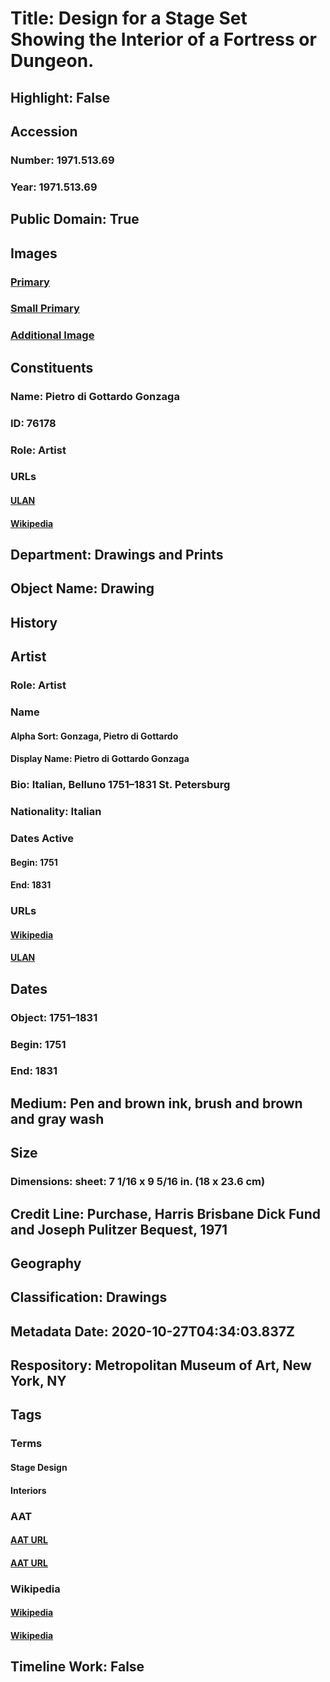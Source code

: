 # Title: Design for a Stage Set Showing the Interior of a Fortress or Dungeon.
## Highlight: False
## Accession
### Number: 1971.513.69
### Year: 1971.513.69
## Public Domain: True
## Images
### [Primary](https://images.metmuseum.org/CRDImages/dp/original/DP810066.jpg)
### [Small Primary](https://images.metmuseum.org/CRDImages/dp/web-large/DP810066.jpg)
### [Additional Image](https://images.metmuseum.org/CRDImages/dp/original/1971.513.69.jpg)
## Constituents
### Name: Pietro di Gottardo Gonzaga
### ID: 76178
### Role: Artist
### URLs
#### [ULAN](http://vocab.getty.edu/page/ulan/500005796)
#### [Wikipedia](https://www.wikidata.org/wiki/Q442844)
## Department: Drawings and Prints
## Object Name: Drawing
## History
## Artist
### Role: Artist
### Name
#### Alpha Sort: Gonzaga, Pietro di Gottardo
#### Display Name: Pietro di Gottardo Gonzaga
### Bio: Italian, Belluno 1751–1831 St. Petersburg
### Nationality: Italian
### Dates Active
#### Begin: 1751
#### End: 1831
### URLs
#### [Wikipedia](https://www.wikidata.org/wiki/Q442844)
#### [ULAN](http://vocab.getty.edu/page/ulan/500005796)
## Dates
### Object: 1751–1831
### Begin: 1751
### End: 1831
## Medium: Pen and brown ink, brush and brown and gray wash
## Size
### Dimensions: sheet: 7 1/16 x 9 5/16 in. (18 x 23.6 cm)
## Credit Line: Purchase, Harris Brisbane Dick Fund and Joseph Pulitzer Bequest, 1971
## Geography
## Classification: Drawings
## Metadata Date: 2020-10-27T04:34:03.837Z
## Respository: Metropolitan Museum of Art, New York, NY
## Tags
### Terms
#### Stage Design
#### Interiors
### AAT
#### [AAT URL](http://vocab.getty.edu/page/aat/300435128)
#### [AAT URL](http://vocab.getty.edu/page/aat/300391239)
### Wikipedia
#### [Wikipedia]()
#### [Wikipedia]()
## Timeline Work: False
